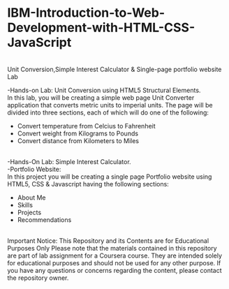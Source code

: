 # IBM-Introduction-to-Web-Development-with-HTML-CSS-JavaScript
<br>Unit Conversion,Simple Interest Calculator & Single-page portfolio website Lab

-Hands-on Lab: Unit Conversion using HTML5 Structural Elements.
<br>
In this lab, you will be creating a simple web page Unit Converter application that converts metric units to imperial units. The page will be divided into three sections, each of which will do one of the following:
<ul>
<li>Convert temperature from Celcius to Fahrenheit</li>
<li>Convert weight from Kilograms to Pounds</li>
<li>Convert distance from Kilometers to Miles</li>
</ul>
<br>
-Hands-On Lab: Simple Interest Calculator.
<br>
-Portfolio Website:
<br>
In this project you will be creating a single page Portfolio website using HTML5, CSS & Javascript having the following sections:
<ul>
<li>About Me</li>
<li>Skills</li>
<li>Projects</li>
<li>Recommendations</li>
  </ul>
<br>
Important Notice: This Repository and its Contents are for Educational Purposes Only Please note that the materials contained in this repository are part of lab assignment for a Coursera course. They are intended solely for educational purposes and should not be used for any other purpose. If you have any questions or concerns regarding the content, please contact the repository owner.
